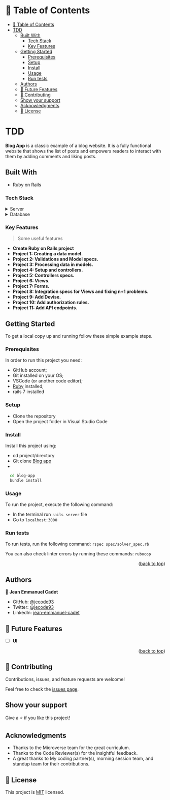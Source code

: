 # 📗 Table of Contents

- [📗 Table of Contents](#-table-of-contents)
- [TDD](#tdd)
  - [Built With](#built-with)
    - [Tech Stack ](#tech-stack-)
    - [Key Features ](#key-features-)
  - [Getting Started](#getting-started)
    - [Prerequisites](#prerequisites)
    - [Setup](#setup)
    - [Install](#install)
    - [Usage](#usage)
    - [Run tests](#run-tests)
  - [Authors](#authors)
  - [🔭 Future Features ](#-future-features-)
  - [🤝 Contributing](#-contributing)
  - [Show your support](#show-your-support)
  - [Acknowledgments](#acknowledgments)
  - [📝 License](#-license)

# TDD

**Blog App** is a classic example of a blog website. It is a fully functional website that shows the list of posts and empowers readers to interact with them by adding comments and liking posts.



## Built With

- Ruby on Rails

### Tech Stack <a name="tech-stack"></a>


<details>
  <summary>Server</summary>
  <ul>
    <li><a href="https://rubyonrails.org/">Ruby on Rails</a></li>
  </ul>
</details>

<details>
<summary>Database</summary>
  <ul>
    <li><a href="https://www.postgresql.org/">PostgreSQL</a></li>
  </ul>
</details>


### Key Features <a name="key-features"></a>

> Some useful features

- **Create Ruby on Rails project**
- **Project 1: Creating a data model.**
- **Project 2: Validations and Model specs.**
- **Project 3: Processing data in models.**
- **Project 4: Setup and controllers.**
- **Project 5: Controllers specs.**
- **Project 6: Views.**
- **Project 7: Forms.**
- **Project 8: Integration specs for Views and fixing n+1 problems.**
- **Project 9: Add Devise.**
- **Project 10: Add authorization rules.**
- **Project 11: Add API endpoints.**


## Getting Started

To get a local copy up and running follow these simple example steps.

### Prerequisites
In order to run this project you need:

- GitHub account;
- Git installed on your OS;
- VSCode (or another code editor);
- [Ruby](https://www.ruby-lang.org/en/documentation/installation/) installed;
- rails 7 installed


### Setup
- Clone the repository
- Open the project folder in Visual Studio Code

### Install

Install this project using:

- cd project/directory
- Git clone [Blog app](https://github.com/jecode93/blog-app.git)
- 

```sh
  cd blog-app
  bundle install
```

### Usage

To run the project, execute the following command:

- In the terminal run `rails server` file
- Go to `localhost:3000`


### Run tests

To run tests, run the following command:
`rspec spec/solver_spec.rb`

You can also check linter errors by running these commands:
`rubocop`


<!-- LIVE DEMO -->


<p align="right">(<a href="#readme-top">back to top</a>)</p>


## Authors


👤 **Jean Emmanuel Cadet**

- GitHub: [@jecode93](https://github.com/jecode93)
- Twitter: [@jecode93](https://twitter.com/jecode93)
- LinkedIn: [jean-emmanuel-cadet](https://www.linkedin.com/in/jean-emmanuel-cadet/)
<!-- FUTURE FEATURES -->

## 🔭 Future Features <a name="future-features"></a>

- [ ] **UI**

<p align="right">(<a href="#readme-top">back to top</a>)</p>



## 🤝 Contributing

Contributions, issues, and feature requests are welcome!

Feel free to check the [issues page](../../issues/).

## Show your support

Give a ⭐️ if you like this project!

## Acknowledgments

- Thanks to the Microverse team for the great curriculum.
- Thanks to the Code Reviewer(s) for the insightful feedback.
- A great thanks to My coding partner(s), morning session team, and standup team for their contributions.

## 📝 License

This project is [MIT](./LICENSE) licensed.